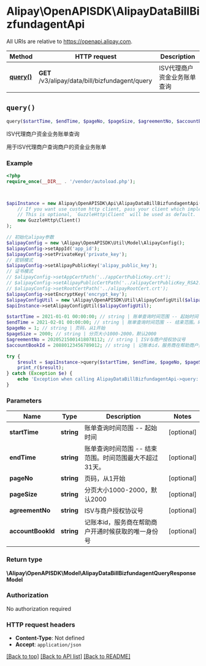 # Alipay\OpenAPISDK\AlipayDataBillBizfundagentApi

All URIs are relative to https://openapi.alipay.com.

Method | HTTP request | Description
------------- | ------------- | -------------
[**query()**](AlipayDataBillBizfundagentApi.md#query) | **GET** /v3/alipay/data/bill/bizfundagent/query | ISV代理商户资金业务账单查询


## `query()`

```php
query($startTime, $endTime, $pageNo, $pageSize, $agreementNo, $accountBookId): \Alipay\OpenAPISDK\Model\AlipayDataBillBizfundagentQueryResponseModel
```

ISV代理商户资金业务账单查询

用于ISV代理商户查询商户的资金业务账单

### Example

```php
<?php
require_once(__DIR__ . '/vendor/autoload.php');



$apiInstance = new Alipay\OpenAPISDK\Api\AlipayDataBillBizfundagentApi(
    // If you want use custom http client, pass your client which implements `GuzzleHttp\ClientInterface`.
    // This is optional, `GuzzleHttp\Client` will be used as default.
    new GuzzleHttp\Client()
);

// 初始化alipay参数
$alipayConfig = new \Alipay\OpenAPISDK\Util\Model\AlipayConfig();
$alipayConfig->setAppId('app_id');
$alipayConfig->setPrivateKey('private_key');
// 密钥模式
$alipayConfig->setAlipayPublicKey('alipay_public_key');
// 证书模式
// $alipayConfig->setAppCertPath('../appCertPublicKey.crt');
// $alipayConfig->setAlipayPublicCertPath('../alipayCertPublicKey_RSA2.crt');
// $alipayConfig->setRootCertPath('../alipayRootCert.crt');
$alipayConfig->setEncryptKey('encrypt_key');
$alipayConfigUtil = new \Alipay\OpenAPISDK\Util\AlipayConfigUtil($alipayConfig);
$apiInstance->setAlipayConfigUtil($alipayConfigUtil);

$startTime = 2021-01-01 00:00:00; // string | 账单查询时间范围 -- 起始时间
$endTime = 2021-02-01 00:00:00; // string | 账单查询时间范围 -- 结束范围。时间范围最大不超过31天。
$pageNo = 1; // string | 页码，从1开始
$pageSize = 2000; // string | 分页大小1000-2000，默认2000
$agreementNo = 20205215001418078112; // string | ISV与商户授权协议号
$accountBookId = 20880123456789012; // string | 记账本id，服务商在帮助商户开通时候获取的唯一身份号

try {
    $result = $apiInstance->query($startTime, $endTime, $pageNo, $pageSize, $agreementNo, $accountBookId);
    print_r($result);
} catch (Exception $e) {
    echo 'Exception when calling AlipayDataBillBizfundagentApi->query: ', $e->getMessage(), PHP_EOL;
}
```

### Parameters

Name | Type | Description  | Notes
------------- | ------------- | ------------- | -------------
 **startTime** | **string**| 账单查询时间范围 -- 起始时间 | [optional]
 **endTime** | **string**| 账单查询时间范围 -- 结束范围。时间范围最大不超过31天。 | [optional]
 **pageNo** | **string**| 页码，从1开始 | [optional]
 **pageSize** | **string**| 分页大小1000-2000，默认2000 | [optional]
 **agreementNo** | **string**| ISV与商户授权协议号 | [optional]
 **accountBookId** | **string**| 记账本id，服务商在帮助商户开通时候获取的唯一身份号 | [optional]

### Return type

**\Alipay\OpenAPISDK\Model\AlipayDataBillBizfundagentQueryResponseModel**

### Authorization

No authorization required

### HTTP request headers

- **Content-Type**: Not defined
- **Accept**: `application/json`

[[Back to top]](#) [[Back to API list]](../../README.md#api-endpoints)
[[Back to README]](../../README.md)
